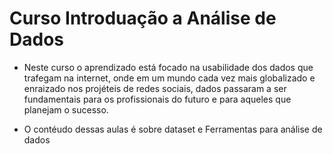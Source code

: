 # Curso Introduação a Análise de Dados

- Neste curso o aprendizado está focado na usabilidade dos dados que trafegam na internet, onde em um mundo cada vez mais globalizado e enraizado nos projéteis de redes sociais, dados passaram a ser fundamentais para os profissionais do futuro e para aqueles que planejam o sucesso.

- O contéudo dessas aulas é sobre dataset e Ferramentas para análise de dados
